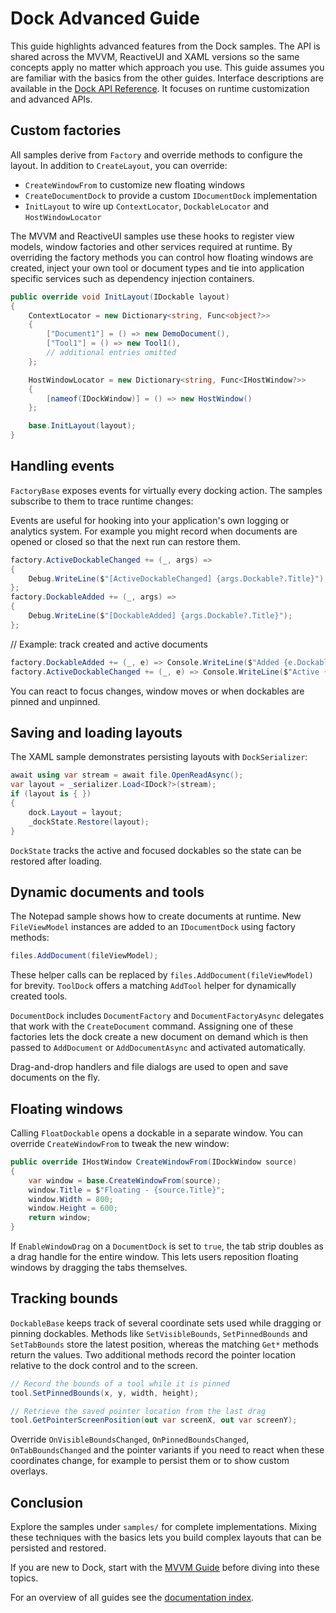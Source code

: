 # Dock Advanced Guide

This guide highlights advanced features from the Dock samples. The API is shared across the MVVM, ReactiveUI and XAML versions so the same concepts apply no matter which approach you use.
This guide assumes you are familiar with the basics from the other guides. Interface descriptions are available in the [Dock API Reference](dock-reference.md). It focuses on runtime customization and advanced APIs.

## Custom factories

All samples derive from `Factory` and override methods to configure the layout. In addition to `CreateLayout`, you can override:

- `CreateWindowFrom` to customize new floating windows
- `CreateDocumentDock` to provide a custom `IDocumentDock` implementation
- `InitLayout` to wire up `ContextLocator`, `DockableLocator` and `HostWindowLocator`

The MVVM and ReactiveUI samples use these hooks to register view models,
window factories and other services required at runtime. By overriding the
factory methods you can control how floating windows are created, inject your
own tool or document types and tie into application specific services such as
dependency injection containers.

```csharp
public override void InitLayout(IDockable layout)
{
    ContextLocator = new Dictionary<string, Func<object?>>
    {
        ["Document1"] = () => new DemoDocument(),
        ["Tool1"] = () => new Tool1(),
        // additional entries omitted
    };

    HostWindowLocator = new Dictionary<string, Func<IHostWindow?>>
    {
        [nameof(IDockWindow)] = () => new HostWindow()
    };

    base.InitLayout(layout);
}
```

## Handling events

`FactoryBase` exposes events for virtually every docking action. The samples subscribe to them to trace runtime changes:

Events are useful for hooking into your application's own logging or
analytics system. For example you might record when documents are opened
or closed so that the next run can restore them.

```csharp
factory.ActiveDockableChanged += (_, args) =>
{
    Debug.WriteLine($"[ActiveDockableChanged] {args.Dockable?.Title}");
};
factory.DockableAdded += (_, args) =>
{
    Debug.WriteLine($"[DockableAdded] {args.Dockable?.Title}");
};
```

// Example: track created and active documents
```csharp
factory.DockableAdded += (_, e) => Console.WriteLine($"Added {e.Dockable?.Id}");
factory.ActiveDockableChanged += (_, e) => Console.WriteLine($"Active {e.Dockable?.Id}");
```

You can react to focus changes, window moves or when dockables are pinned and unpinned.

## Saving and loading layouts

The XAML sample demonstrates persisting layouts with `DockSerializer`:

```csharp
await using var stream = await file.OpenReadAsync();
var layout = _serializer.Load<IDock?>(stream);
if (layout is { })
{
    dock.Layout = layout;
    _dockState.Restore(layout);
}
```

`DockState` tracks the active and focused dockables so the state can be restored after loading.

## Dynamic documents and tools

The Notepad sample shows how to create documents at runtime. New `FileViewModel` instances are added to an `IDocumentDock` using factory methods:

```csharp
files.AddDocument(fileViewModel);
```
These helper calls can be replaced by `files.AddDocument(fileViewModel)` for brevity.
`ToolDock` offers a matching `AddTool` helper for dynamically created tools.

`DocumentDock` includes `DocumentFactory` and `DocumentFactoryAsync`
delegates that work with the `CreateDocument` command. Assigning one of
these factories lets the dock create a new document on demand which is
then passed to `AddDocument` or `AddDocumentAsync` and activated
automatically.

Drag-and-drop handlers and file dialogs are used to open and save documents on the fly.

## Floating windows

Calling `FloatDockable` opens a dockable in a separate window. You can override `CreateWindowFrom` to tweak the new window:

```csharp
public override IHostWindow CreateWindowFrom(IDockWindow source)
{
    var window = base.CreateWindowFrom(source);
    window.Title = $"Floating - {source.Title}";
    window.Width = 800;
    window.Height = 600;
    return window;
}

```

If `EnableWindowDrag` on a `DocumentDock` is set to `true`, the tab strip doubles as a drag handle for the entire window. This lets users reposition floating windows by dragging the tabs themselves.

## Tracking bounds

`DockableBase` keeps track of several coordinate sets used while dragging or
pinning dockables. Methods like `SetVisibleBounds`, `SetPinnedBounds` and
`SetTabBounds` store the latest position, whereas the matching `Get*` methods
return the values. Two additional methods record the pointer location relative to
the dock control and to the screen.

```csharp
// Record the bounds of a tool while it is pinned
tool.SetPinnedBounds(x, y, width, height);

// Retrieve the saved pointer location from the last drag
tool.GetPointerScreenPosition(out var screenX, out var screenY);
```

Override `OnVisibleBoundsChanged`, `OnPinnedBoundsChanged`, `OnTabBoundsChanged`
and the pointer variants if you need to react when these coordinates change,
for example to persist them or to show custom overlays.

## Conclusion

Explore the samples under `samples/` for complete implementations. Mixing these techniques with the basics lets you build complex layouts that can be persisted and restored.

If you are new to Dock, start with the [MVVM Guide](dock-mvvm.md) before diving into these topics.

For an overview of all guides see the [documentation index](README.md).
